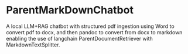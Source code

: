 # ParentMarkDownChatbot
A local LLM+RAG chatbot with structured pdf ingestion using Word to convert pdf to docx, and then pandoc to convert from docx to markdown enabling the use of langchain ParentDocumentRetriever with MarkdownTextSplitter.
